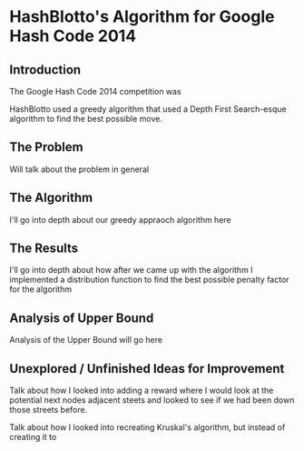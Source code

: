 # HashBlotto's Algorithm for Google Hash Code 2014

## Introduction
The Google Hash Code 2014 competition was 

HashBlotto used a greedy algorithm that used a Depth First Search-esque algorithm to find the best possible move. 

## The Problem

Will talk about the problem in general

## The Algorithm

I'll go into depth about our greedy appraoch algorithm here

## The Results

I'll go into depth about how after we came up with the algorithm I implemented a distribution function to find the best possible penalty factor for the algorithm


## Analysis of Upper Bound

Analysis of the Upper Bound will go here

## Unexplored / Unfinished Ideas for Improvement

Talk about how I looked into adding a reward where I would look at the potential next nodes adjacent steets and looked to see if we had been down those streets before. 

Talk about how I looked into recreating Kruskal's algorithm, but instead of creating it to 